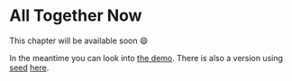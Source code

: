 # All Together Now 

This chapter will be available soon 😄

In the meantime you can look into [the demo](https://github.com/leudz/shipyard/tree/master/demo/src). There is also a version using [seed](https://github.com/seed-rs/seed) [here](https://github.com/seed-rs/seed/tree/master/examples/bunnies).
